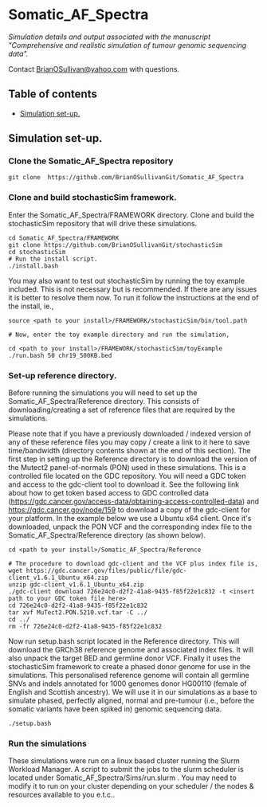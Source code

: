 # Somatic_AF_Spectra
*Simulation details and output associated with the manuscript "Comprehensive and realistic simulation of tumour genomic sequencing data".*

Contact BrianOSullivan@yahoo.com with questions.

## Table of contents<!-- omit in toc -->
- [Simulation set-up.](#simulation-set-up)


## Simulation set-up.

### Clone the Somatic_AF_Spectra repository

```
git clone  https://github.com/BrianOSullivanGit/Somatic_AF_Spectra
```

### Clone and build stochasticSim framework.

Enter the Somatic_AF_Spectra/FRAMEWORK directory. Clone and build the stochasticSim repository that will drive these simulations.

```
cd Somatic_AF_Spectra/FRAMEWORK
git clone https://github.com/BrianOSullivanGit/stochasticSim
cd stochasticSim
# Run the install script.
./install.bash
```

You may also want to test out stochasticSim by running the toy example included.  This is not necessary but is recommended. If there are any issues it is better to resolve them now. To run it follow the instructions at the end of the install, ie.,


```
source <path to your install>/FRAMEWORK/stochasticSim/bin/tool.path

# Now, enter the toy example directory and run the simulation,

cd <path to your install>/FRAMEWORK/stochasticSim/toyExample
./run.bash 50 chr19_500KB.bed
```

### Set-up reference directory.
Before running the simulations you will need to set up the Somatic_AF_Spectra/Reference directory. This consists of downloading/creating a set of reference files that are required by the simulations. 

Please note that if you have a previously downloaded / indexed version of any of these reference files you may copy / create a link to it here to save time/bandwidth (directory contents shown at the end of this section). The first step in setting up the Reference directory is to download the version of the Mutect2 panel-of-normals (PON) used in these simulations. This is a controlled file located on the GDC repository. You will need a GDC token and access to the gdc-client tool to download it. See the following link about how to get token based access to GDC controlled data (https://gdc.cancer.gov/access-data/obtaining-access-controlled-data) and https://gdc.cancer.gov/node/159 to download a copy of the gdc-client for your platform. In the example below we use a Ubuntu x64 client.
Once it's downloaded, unpack the PON VCF and the corresponding index file to the Somatic_AF_Spectra/Reference directory (as shown below).

```
cd <path to your install>/Somatic_AF_Spectra/Reference

# The procedure to download gdc-client and the VCF plus index file is,
wget https://gdc.cancer.gov/files/public/file/gdc-client_v1.6.1_Ubuntu_x64.zip
unzip gdc-client_v1.6.1_Ubuntu_x64.zip
./gdc-client download 726e24c0-d2f2-41a8-9435-f85f22e1c832 -t <insert path to your GDC token file here>
cd 726e24c0-d2f2-41a8-9435-f85f22e1c832
tar xvf MuTect2.PON.5210.vcf.tar -C ../
cd ../
rm -fr 726e24c0-d2f2-41a8-9435-f85f22e1c832
```

Now run setup.bash script located in the Reference directory. This will download the GRCh38 reference genome and associated index files. It will also unpack the target BED and germline donor VCF. Finally it uses the stochasticSim framework to create a phased donor genome for use in the simulations. This personalised reference genome will contain all germline SNVs and indels annotated for 1000 genomes donor HG00110 (female of English and Scottish ancestry). We will use it in our simulations as a base 
to simulate phased, perfectly aligned, normal and pre-tumour (i.e., before the somatic variants have been spiked in) genomic sequencing data.

```
./setup.bash
```

### Run the simulations
These simulations were run on a linux based cluster running the Slurm Workload Manager. A script to submit the jobs to the slurm scheduler is located under Somatic_AF_Spectra/Sims/run.slurm . You may need to modify it to run on your cluster depending on your scheduler / the nodes & resources available to you e.t.c..

